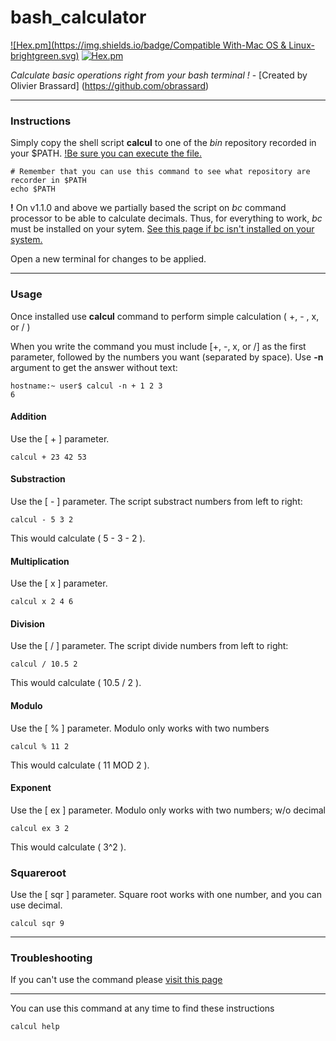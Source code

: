 # bash_calculator
[![Hex.pm](https://img.shields.io/badge/Compatible With-Mac OS & Linux-brightgreen.svg)]()
[![Hex.pm](https://img.shields.io/badge/Version-1.1.0-blue.svg)]()

_Calculate basic operations right from your bash terminal !_ - [Created by Olivier Brassard]
(https://github.com/obrassard)
___
### Instructions

Simply copy the shell script **calcul** to one of the *bin* repository recorded in your $PATH. [!Be sure you can execute the file.](https://github.com/obrassard/bash_calculator/wiki/Troubleshooting)
```shell
# Remember that you can use this command to see what repository are recorder in $PATH
echo $PATH
```
**!** On v1.1.0 and above we partially based the script on *bc* command processor to be able to calculate decimals. Thus, for everything to work, *bc* must be installed on your sytem. [See this page if bc isn't installed on your system.](https://github.com/obrassard/bash_calculator/wiki/Troubleshooting)

Open a new terminal for changes to be applied.
___
### Usage
Once installed use **calcul** command to perform simple calculation ( +, - , x, or / )

When you write the command you must include [+, -, x, or /] as the first parameter, followed by the numbers you want (separated by space).
Use **-n** argument to get the answer without text:
```shell
hostname:~ user$ calcul -n + 1 2 3
6
```
#### Addition
Use the [ + ] parameter.
```shell
calcul + 23 42 53
```
#### Substraction
Use the [ - ] parameter.
The script substract numbers from left to right:
```shell
calcul - 5 3 2
```
This would calculate ( 5 - 3 - 2 ).
#### Multiplication
Use the [ x ] parameter.
```shell
calcul x 2 4 6
```
#### Division
Use the [ / ] parameter.
The script divide numbers from left to right:
```shell
calcul / 10.5 2
```
This would calculate ( 10.5 / 2 ).

#### Modulo
Use the [ % ] parameter.
Modulo only works with two numbers
```shell
calcul % 11 2
```
This would calculate ( 11 MOD 2 ).

#### Exponent
Use the [ ex ] parameter.
Modulo only works with two numbers; w/o decimal
```shell
calcul ex 3 2
```
This would calculate ( 3^2 ).

### Squareroot
Use the [ sqr ] parameter.
Square root works with one number, and you can use decimal.
```shell
calcul sqr 9
```
___
### Troubleshooting

If you can't use the command please [visit this page](https://github.com/obrassard/bash_calculator/wiki/Troubleshooting)
___
You can use this command at any time to find these instructions
```shell
calcul help
```
